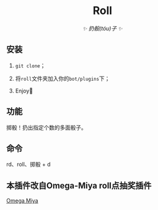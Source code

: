 <div align="center">

# Roll

<!-- prettier-ignore-start -->
<!-- markdownlint-disable-next-line MD036 -->
_✨ 扔骰(tóu)子 ✨_
<!-- prettier-ignore-end -->

</div>
</p>

## 安装

1. `git clone`；

2. 将`roll`文件夹加入你的`bot/plugins`下；

3. Enjoy:tada:

## 功能

掷骰！扔出指定个数的多面骰子。

## 命令

rd、roll、掷骰 + <x>d<y>

## 本插件改自Omega-Miya roll点抽奖插件

[Omega Miya](https://github.com/Ailitonia/omega-miya)
